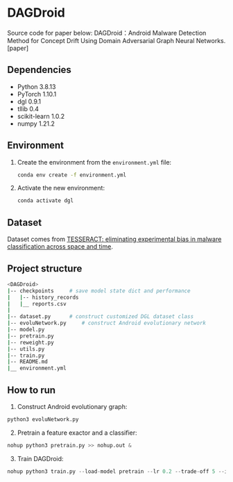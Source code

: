 # DAGDroid
Source code for paper below:
DAGDroid：Android Malware Detection Method for Concept Drift Using Domain
Adversarial Graph Neural Networks.[paper]


## Dependencies
* Python 3.8.13
* PyTorch 1.10.1
* dgl 0.9.1
* tllib 0.4
* scikit-learn 1.0.2
* numpy 1.21.2

## Environment
1. Create the environment from the `environment.yml` file:
    ```bash
    conda env create -f environment.yml
    ```

2. Activate the new environment:
    ```bash
    conda activate dgl
    ```

## Dataset
Dataset comes from [TESSERACT: eliminating experimental bias in malware classification across space and time](https://dl.acm.org/doi/abs/10.5555/3361338.3361389).

## Project structure
```bash
<DAGDroid>
|-- checkpoints     # save model state dict and performance
|   |-- history_records
|   |__ reports.csv
|
|-- dataset.py      # construct customized DGL dataset class
|-- evoluNetwork.py     # construct Android evolutionary network
|-- model.py
|-- pretrain.py
|-- reweight.py
|-- utils.py
|-- train.py
|-- README.md
|__ environment.yml
```

## How to run
1. Construct Android evolutionary graph:
```python
python3 evoluNetwork.py
```

2. Pretrain a feature exactor and a classifier:
```python
nohup python3 pretrain.py >> nohup.out &
```

3. Train DAGDroid:
```python
nohup python3 train.py --load-model pretrain --lr 0.2 --trade-off 5 --inductive --batch-size 64 --iters-per-epoch 1000 --num-epochs 25 >> nohup.out &
```